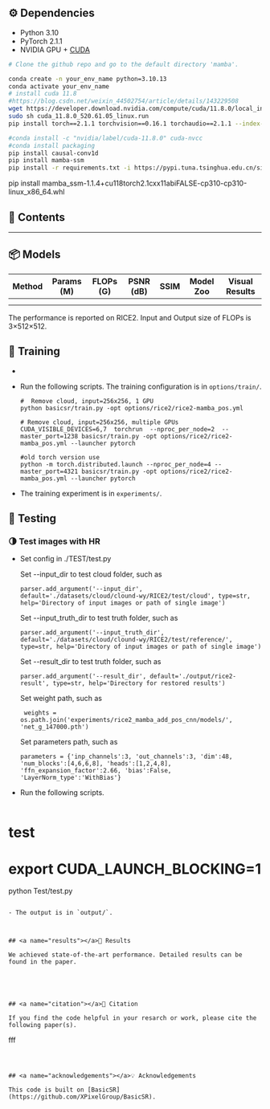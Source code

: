 

## ⚙️ Dependencies

- Python 3.10
- PyTorch 2.1.1
- NVIDIA GPU + [CUDA](https://developer.nvidia.com/cuda-downloads)

```bash
# Clone the github repo and go to the default directory 'mamba'.

conda create -n your_env_name python=3.10.13
conda activate your_env_name
# install cuda 11.8
#https://blog.csdn.net/weixin_44502754/article/details/143229508
wget https://developer.download.nvidia.com/compute/cuda/11.8.0/local_installers/cuda_11.8.0_520.61.05_linux.run
sudo sh cuda_11.8.0_520.61.05_linux.run
pip install torch==2.1.1 torchvision==0.16.1 torchaudio==2.1.1 --index-url https://download.pytorch.org/whl/cu118

#conda install -c "nvidia/label/cuda-11.8.0" cuda-nvcc
#conda install packaging
pip install causal-conv1d
pip install mamba-ssm
pip install -r requirements.txt -i https://pypi.tuna.tsinghua.edu.cn/simple
```
pip install mamba_ssm-1.1.4+cu118torch2.1cxx11abiFALSE-cp310-cp310-linux_x86_64.whl




## 🔗 Contents


---



## <a name="models"></a>📦 Models

| Method | Params (M) | FLOPs (G) | PSNR (dB) | SSIM | Model Zoo | Visual Results |
| :----- | :--------: | :-------: | :-------: | :--: | :-------: | :------------: |
|        |            |           |           |      |           |                |
|        |            |           |           |      |           |                |

The performance is reported on RICE2. Input and Output size of FLOPs is 3×512×512.



## <a name="training"></a>🔧 Training

- 

- Run the following scripts. The training configuration is in `options/train/`.

  ```shell
  #  Remove cloud, input=256x256, 1 GPU
  python basicsr/train.py -opt options/rice2/rice2-mamba_pos.yml
  
  # Remove cloud, input=256x256, multiple GPUs
  CUDA_VISIBLE_DEVICES=6,7  torchrun  --nproc_per_node=2  --master_port=1238 basicsr/train.py -opt options/rice2/rice2-mamba_pos.yml --launcher pytorch
  
  #old torch version use
  python -m torch.distributed.launch --nproc_per_node=4 --master_port=4321 basicsr/train.py -opt options/rice2/rice2-mamba_pos.yml --launcher pytorch
  
  ```

- The training experiment is in `experiments/`.



## <a name="testing"></a>🔨 Testing

### 🌗 Test images with HR

- Set config in ./TEST/test.py

  Set --input_dir to test cloud folder, such as

  ```
  parser.add_argument('--input_dir', default='./datasets/cloud/clound-wy/RICE2/test/cloud', type=str, help='Directory of input images or path of single image')
  ```

  Set --input_truth_dir to test truth folder, such as

  ```
  parser.add_argument('--input_truth_dir', default='./datasets/cloud/clound-wy/RICE2/test/reference/', type=str, help='Directory of input images or path of single image')
  ```

  Set --result_dir to test truth folder, such as

  ```
  parser.add_argument('--result_dir', default='./output/rice2-result', type=str, help='Directory for restored results')
  ```

  Set weight path, such as

  ```
   weights = os.path.join('experiments/rice2_mamba_add_pos_cnn/models/', 'net_g_147000.pth')
  ```

  Set parameters path, such as

  ```
  parameters = {'inp_channels':3, 'out_channels':3, 'dim':48, 'num_blocks':[4,6,6,8], 'heads':[1,2,4,8], 'ffn_expansion_factor':2.66, 'bias':False, 'LayerNorm_type':'WithBias'}
  ```

  

- Run the following scripts. 

  ```shell
# test
  # export CUDA_LAUNCH_BLOCKING=1
  python Test/test.py 
  ```
  
- The output is in `output/`.



## <a name="results"></a>🔎 Results

We achieved state-of-the-art performance. Detailed results can be found in the paper.





## <a name="citation"></a>📎 Citation

If you find the code helpful in your resarch or work, please cite the following paper(s).

```
fff
```



## <a name="acknowledgements"></a>💡 Acknowledgements

This code is built on [BasicSR](https://github.com/XPixelGroup/BasicSR).

